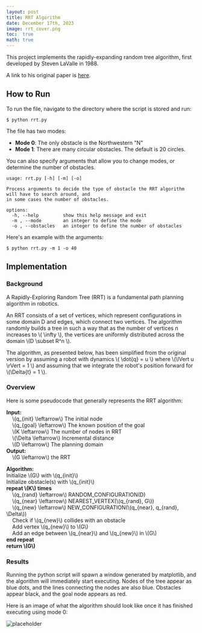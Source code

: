 ```yaml
---
layout: post
title: RRT Algorithm
date: December 17th, 2023
image: rrt_cover.png
toc:  true
math: true
---
```

This project implements the rapidly-expanding random tree algorithm, first developed by Steven LaValle in 1988.

A link to his original paper is [here](https://msl.cs.illinois.edu/~lavalle/papers/Lav98c.pdf).

## How to Run
To run the file, navigate to the directory where the script is stored and run:
```
$ python rrt.py
```
The file has two modes:
- **Mode 0**: The only obstacle is the Northwestern "N"
- **Mode 1**: There are many circular obstacles. The default is 20 circles.

You can also specify arguments that allow you to change modes, or determine the number of obstacles.
```
usage: rrt.py [-h] [-m] [-o]

Process arguments to decide the type of obstacle the RRT algorithm will have to search around, and
in some cases the number of obstacles.

options:
  -h, --help         show this help message and exit
  -m , --mode        an integer to define the mode
  -o , --obstacles   an integer to define the number of obstacles

```
Here's an example with the arguments:
```
$ python rrt.py -m 1 -o 40
```

## Implementation
### **Background**
A Rapidly-Exploring Random Tree (RRT) is a fundamental path planning algorithm in robotics.

An RRT consists of a set of vertices, which represent configurations in some domain D and edges, which connect two vertices. The algorithm randomly builds a tree in such a way that as the number of vertices n increases to \\\( \infty \\\), the vertices are uniformly distributed across the domain \\\(D \subset R^n \\\).

The algorithm, as presented below, has been simplified from the original version by assuming a robot with dynamics \\\( \dot{q} = u \\\) where \\\(\lVert u \rVert = 1 \\\) and assuming that we integrate the robot's position forward for \\\(\Delta{t} = 1 \\\).

### **Overview**
Here is some pseudocode that generally represents the RRT algorithm:

**Input:**  
&nbsp;&nbsp;&nbsp;&nbsp;\\\(q_{init} \leftarrow\\\) The initial node  
&nbsp;&nbsp;&nbsp;&nbsp;\\\(q_{goal} \leftarrow\\\) The known position of the goal  
&nbsp;&nbsp;&nbsp;&nbsp;\\\(K \leftarrow\\\) The number of nodes in RRT  
&nbsp;&nbsp;&nbsp;&nbsp;\\\(\Delta \leftarrow\\\) Incremental distance  
&nbsp;&nbsp;&nbsp;&nbsp;\\\(D \leftarrow\\\) The planning domain  
**Output:**  
&nbsp;&nbsp;&nbsp;&nbsp;\\\(G \leftarrow\\\) the RRT  

**Algorithm:**  
Initialize \\\(G\\\) with \\\(q_{init}\\\)  
Initialize obstacle(s) with \\\(q_{init}\\\)  
**repeat \\\(K\\\) times**  
&nbsp;&nbsp;&nbsp;&nbsp;\\\(q_{rand} \leftarrow\\\) RANDOM_CONFIGURATION(D)  
&nbsp;&nbsp;&nbsp;&nbsp;\\\(q_{near} \leftarrow\\\) NEAREST_VERTEX(\\\(q_{rand}, G\\\))  
&nbsp;&nbsp;&nbsp;&nbsp;\\\(q_{new} \leftarrow\\\) NEW_CONFIGURATION(\\\(q_{near}, q_{rand}, \Delta\\\))  
&nbsp;&nbsp;&nbsp;&nbsp;Check if \\\(q_{new}\\\) collides with an obstacle  
&nbsp;&nbsp;&nbsp;&nbsp;Add vertex \\\(q_{new}\\\) to \\\(G\\\)  
&nbsp;&nbsp;&nbsp;&nbsp;Add an edge between \\\(q_{near}\\\) and \\\(q_{new}\\\) in \\\(G\\\)  
**end repeat**  
**return \\\(G\\\)**

### **Results**
Running the python script will spawn a window generated by matplotlib, and the algorithm will immediately start executing. Nodes of the tree appear as blue dots, and the lines connecting the nodes are also blue. Obstacles appear black, and the goal node appears as red.

Here is an image of what the algorithm should look like once it has finished executing using mode 0:

![placeholder](/public/RRT_images/good-pic.png "Large example image")

